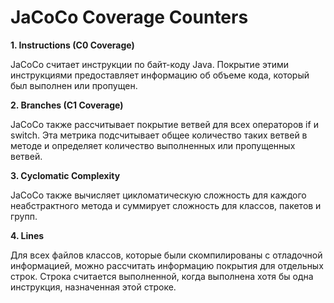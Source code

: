 # **JaCoCo Coverage Counters**

**1.  Instructions (C0 Coverage)**

JaCoCo считает инструкции по байт-коду Java. Покрытие этими инструкциями предоставляет информацию об объеме кода, который был выполнен или пропущен.

**2. Branches (C1 Coverage)**

JaCoCo также рассчитывает покрытие ветвей для всех операторов if и switch. Эта метрика подсчитывает общее количество таких ветвей в методе и определяет количество выполненных или пропущенных ветвей. 

**3. Cyclomatic Complexity**

JaCoCo также вычисляет цикломатическую сложность для каждого неабстрактного метода и суммирует сложность для классов, пакетов и групп. 

**4. Lines**

Для всех файлов классов, которые были скомпилированы с отладочной информацией, можно рассчитать информацию покрытия для отдельных строк. Строка считается выполненной, когда выполнена хотя бы одна инструкция, назначенная этой строке.